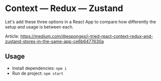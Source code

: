 # Context — Redux — Zustand

Let's add these three options in a React App to compare how differently the setup and usage is between each.

Article: https://medium.com/@esponges/i-tried-react-context-redux-and-zustand-stores-in-the-same-app-ce6b6477630a

## Usage

- Install dependencies: `npm i`
- Run de project: `npm start`

